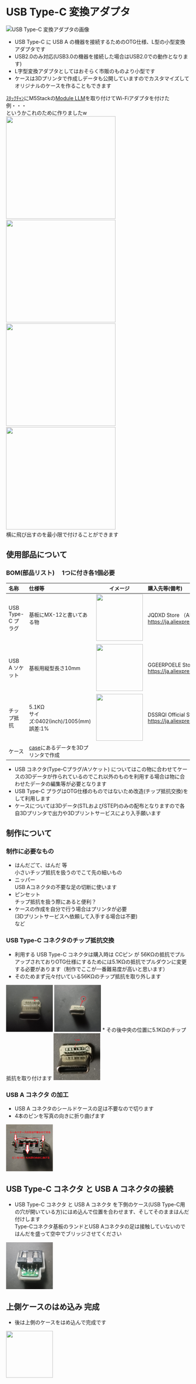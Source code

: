 # USB Type-C 変換アダプタ
![USB Type-C 変換アダプタの画像](./docs/images/USB_C-A.png)
* USB Type-C に USB A の機器を接続するためのOTG仕様、L型の小型変換アダプタです
* USB2.0のみ対応(USB3.0の機器を接続した場合はUSB2.0での動作となります)
* L字型変換アダプタとしてはおそらく市販のものより小型です
* ケースは3Dプリンタで作成しデータも公開していますのでカスタマイズしてオリジナルのケースを作ることもできます

 [ｽﾀｯｸﾁｬﾝ](https://protopedia.net/prototype/2345)にM5Stackの[Module LLM](https://docs.m5stack.com/ja/module/Module-LLM)を取り付けてWi-Fiアダプタを付けた例・・・  
 というかこれのために作りましたw  
<img src="./docs/images/stack-chan_front.png" width="300px" height="280px">
<img src="./docs/images/stack-chan_side.png" width="300px" height="280px">
<img src="./docs/images/stack-chan_bottom.png" width="300px" height="280px">
<img src="./docs/images/stack-chan_top.png" width="300px" height="280px">  
  横に飛び出すのを最小限で付けることができます

  ## 使用部品について
  ### BOM(部品リスト) 　1つに付き各1個必要
|名称|仕様等|イメージ|購入先等(備考)|  
|:--|:--|:--:|:--|  
|USB Type-C プラグ|基板にMX-12と書いてある物|<img src="https://ae01.alicdn.com/kf/Sc9d05d54aec24c02a6073e7a98cff0bbX.jpg" width="128px" height="128px">|JQDXD Store （AliExpless） https://ja.aliexpress.com/item/1005005457314834.html|  
|USB A ソケット|基板用縦型長さ10mm|<img src="https://ae-pic-a1.aliexpress-media.com/kf/HTB1P5leadzvK1RkSnfoq6zMwVXap.jpg_220x220q75.jpg" width="128px" height="128px">|GGEERPOELE Store (AliExpress)　　https://ja.aliexpress.com/item/32808945847.html|
 チップ抵抗|5.1KΩ<br>サイズ:0402(inch)/1005(mm)<br>誤差:1%|<img src="https://ae-pic-a1.aliexpress-media.com/kf/S1c15dae823dd4c808b15b8eb269923f48.jpg_220x220q75.jpg" width="128px" height="128px">|DSSRQI Official Store (AliExptress)  https://ja.aliexpress.com/item/1005001793275257.html|
 |ケース|[case](./case)にあるデータを3Dプリンタで作成|| 
* USB コネクタ(Type-Cプラグ/Aソケット) についてはこの物に合わせてケースの3Dデータが作られているのでこれ以外のものを利用する場合は物に合わせたデータの編集等が必要となります
* USB Type-C プラグはOTG仕様のものではないため改造(チップ抵抗交換)をして利用します
* ケースについては3Dデータ(STLおよびSTEP)のみの配布となりますので各自3Dプリンタで出力や3Dプリントサービスにより入手願います
## 制作について
### 制作に必要なもの
* はんだごて、はんだ 等   
小さいチップ抵抗を扱うのでこて先の細いもの
* ニッパー  
  USB Aコネクタの不要な足の切断に使います
* ピンセット  
  チップ抵抗を扱う際にあると便利？  
* ケースの作成を自分で行う場合はプリンタが必要  
  (3Dプリントサービスへ依頼して入手する場合は不要)  
など  

### USB Type-C コネクタのチップ抵抗交換
* 利用する USB Type-C コネクタは購入時は CCピン が 56KΩの抵抗でプルアップされておりOTG仕様にするためには5.1KΩの抵抗でプルダウンに変更する必要があります（制作でここが一番難易度が高いと思います）
* そのためまず元々付いている56KΩのチップ抵抗を取り外します  
 <img src="./docs/images/Type-C_before.png" width="128px" height="128px">
 <img src="./docs/images/Type-C_remove.png" width="128px" height="128px">
* その後中央の位置に5.1KΩのチップ抵抗を取り付けます
 <img src="./docs/images/Type-C_after.png" width="128px" height="128px">

### USB A コネクタ の加工
* USB A コネクタのシールドケースの足は不要なので切ります
* 4本のピンを写真の向きに折り曲げます
 <img src="./docs/images/USB_A_cut&bend.png" width="128px" height="128px">

## USB Type-C コネクタ と USB A コネクタの接続
* USB Type-C コネクタ と USB A コネクタ を下側のケース(USB Type-C用の穴が開いている方)にはめ込んで位置を合わせます、そしてそのままはんだ付けします  
Type-Cコネクタ基板のランドとUSB Aコネクタの足は接触していないのではんだを盛って空中でブリッジさせてください 
 <img src="./docs/images/USB_C-A_connect.png" width="128px" height="128px">

## 上側ケースのはめ込み 完成
* 後は上側のケースをはめ込んで完成です
 <img src="./docs/images/USB_C-A_complete.png" width="128px" height="128px">
  

